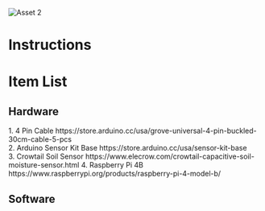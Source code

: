 ![Asset 2](https://user-images.githubusercontent.com/21232416/129589229-dea11867-2e5c-4b70-9a3e-43ca646a7b91.png)

<h1> Instructions </h1>

<h1> Item List </h1>
<h2> Hardware </h2>
1. 4 Pin Cable https://store.arduino.cc/usa/grove-universal-4-pin-buckled-30cm-cable-5-pcs <br>
2. Arduino Sensor Kit Base https://store.arduino.cc/usa/sensor-kit-base <br>
3. Crowtail Soil Sensor https://www.elecrow.com/crowtail-capacitive-soil-moisture-sensor.html
4. Raspberry Pi 4B https://www.raspberrypi.org/products/raspberry-pi-4-model-b/


<h2> Software </h2>


